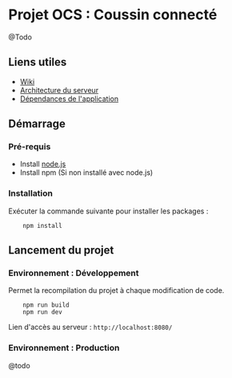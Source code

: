 # Projet OCS : Coussin connecté
@Todo

## Liens utiles
 * [Wiki](https://github.com/ltb-bossuyt/ocs-coussin-connecte/wiki)
 * [Architecture du serveur](src/README.md)
 * [Dépendances de l'application](DEPENDENCIES.md)
## Démarrage

### Pré-requis
 * Install [node.js](https://nodejs.org/en/)
 * Install npm (Si non installé avec node.js)

### Installation
Exécuter la commande suivante pour installer les packages :
```
    npm install
```

## Lancement du projet
### Environnement : Développement
Permet la recompilation du projet à chaque modification de code.
```
    npm run build
    npm run dev
```

Lien d'accès au serveur : `http://localhost:8080/`

### Environnement : Production
@todo

